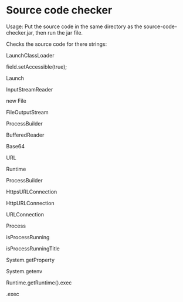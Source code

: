 # Source code checker

Usage: Put the source code in the same directory as the source-code-checker.jar, then run the jar file.

Checks the source code for there strings:

LaunchClassLoader

field.setAccessible(true); 

Launch 

InputStreamReader 

new File 

FileOutputStream 

ProcessBuilder 

BufferedReader 

Base64 

URL 

Runtime 

ProcessBuilder 

HttpsURLConnection 

HttpURLConnection 

URLConnection 

Process 

isProcessRunning 

isProcessRunningTitle 

System.getProperty 

System.getenv 

Runtime.getRuntime().exec 

.exec
